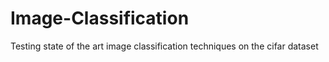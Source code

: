 # Image-Classification
Testing state of the art image classification techniques on the cifar dataset
